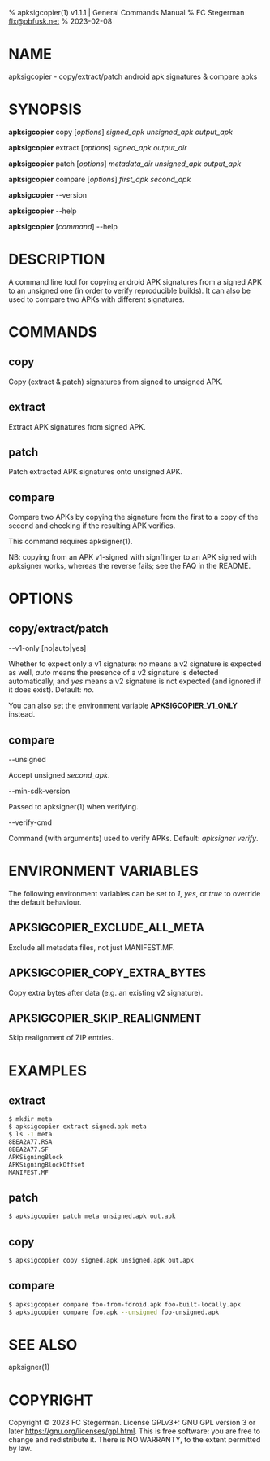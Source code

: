 % apksigcopier(1) v1.1.1 | General Commands Manual
% FC Stegerman <flx@obfusk.net>
% 2023-02-08

# NAME

apksigcopier - copy/extract/patch android apk signatures & compare apks

# SYNOPSIS

**apksigcopier** copy \[*options*\] *signed_apk* *unsigned_apk* *output_apk*

**apksigcopier** extract \[*options*\] *signed_apk* *output_dir*

**apksigcopier** patch \[*options*\] *metadata_dir* *unsigned_apk* *output_apk*

**apksigcopier** compare \[*options*\] *first_apk* *second_apk*

**apksigcopier** \--version

**apksigcopier** \--help

**apksigcopier** \[*command*\] \--help

# DESCRIPTION

A command line tool for copying android APK signatures from a signed
APK to an unsigned one (in order to verify reproducible builds).  It
can also be used to compare two APKs with different signatures.

# COMMANDS

## copy

Copy (extract & patch) signatures from signed to unsigned APK.

## extract

Extract APK signatures from signed APK.

## patch

Patch extracted APK signatures onto unsigned APK.

## compare

Compare two APKs by copying the signature from the first to a copy of
the second and checking if the resulting APK verifies.

This command requires apksigner(1).

NB: copying from an APK v1-signed with signflinger to an APK signed with
apksigner works, whereas the reverse fails; see the FAQ in the README.

# OPTIONS

## copy/extract/patch

\--v1-only [no|auto|yes]

Whether to expect only a v1 signature: *no* means a v2 signature is
expected as well, *auto* means the presence of a v2 signature is
detected automatically, and *yes* means a v2 signature is not expected
(and ignored if it does exist).  Default: *no*.

You can also set the environment variable **APKSIGCOPIER_V1_ONLY**
instead.

## compare

\--unsigned

Accept unsigned *second_apk*.

\--min-sdk-version

Passed to apksigner(1) when verifying.

\--verify-cmd

Command (with arguments) used to verify APKs.  Default: *apksigner verify*.

# ENVIRONMENT VARIABLES

The following environment variables can be set to *1*, *yes*, or
*true* to override the default behaviour.

## APKSIGCOPIER_EXCLUDE_ALL_META

Exclude all metadata files, not just MANIFEST.MF.

## APKSIGCOPIER_COPY_EXTRA_BYTES

Copy extra bytes after data (e.g. an existing v2 signature).

## APKSIGCOPIER_SKIP_REALIGNMENT

Skip realignment of ZIP entries.

# EXAMPLES

## extract

```bash
$ mkdir meta
$ apksigcopier extract signed.apk meta
$ ls -1 meta
8BEA2A77.RSA
8BEA2A77.SF
APKSigningBlock
APKSigningBlockOffset
MANIFEST.MF
```

## patch

```bash
$ apksigcopier patch meta unsigned.apk out.apk
```

## copy

```bash
$ apksigcopier copy signed.apk unsigned.apk out.apk
```

## compare

```bash
$ apksigcopier compare foo-from-fdroid.apk foo-built-locally.apk
$ apksigcopier compare foo.apk --unsigned foo-unsigned.apk
```

# SEE ALSO

apksigner(1)

# COPYRIGHT

Copyright © 2023 FC Stegerman.  License GPLv3+: GNU GPL version 3 or
later <https://gnu.org/licenses/gpl.html>.  This is free software: you
are free to change and redistribute it.   There  is NO WARRANTY, to
the extent permitted by law.
